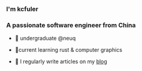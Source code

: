 <h3>I'm kcfuler</h3>
<h3>A passionate software engineer from China</h3>

- 🌱 undergraduate @neuq
- 🦄current learning rust & computer graphics

- 📝 I regularly write articles on my [blog](https://kcfuler.notion.site/Kcfuler-s-Blog-7e46a5d7eadf4f5ab0791bae1fa71ff5?pvs=4)

